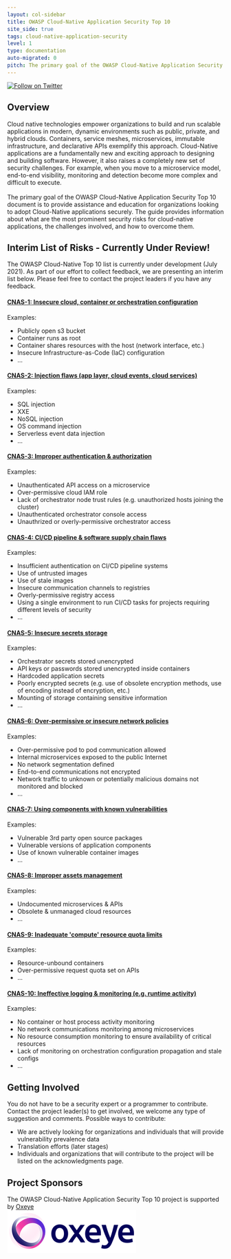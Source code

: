 ```yaml
---
layout: col-sidebar
title: OWASP Cloud-Native Application Security Top 10
site_side: true
tags: cloud-native-application-security
level: 1
type: documentation
auto-migrated: 0
pitch: The primary goal of the OWASP Cloud-Native Application Security Top 10 document is to provide assistance and education for organizations looking to adopt Cloud-Native Applications securely. The guide provides information about what are the most prominent security risks for Cloud-Native applications, the challenges involved, and how to overcome them.
---
```

[![Follow on Twitter](https://img.shields.io/twitter/follow/owaspcloudnati1?label=Follow%20%40owaspcloudnati1&style=social)](https://twitter.com/owaspcloudnati1)
## Overview
Cloud native technologies empower organizations to build and run scalable applications in modern, dynamic environments such as public, private, and hybrid clouds. Containers, service meshes, microservices, immutable infrastructure, and declarative APIs exemplify this approach. Cloud-Native applications are a fundamentally new and exciting approach to designing and building software. However, it also raises a completely new set of security challenges. For example, when you move to a microservice model, end-to-end visibility, monitoring and detection become more complex and difficult to execute.
<br>
<br>
The primary goal of the OWASP Cloud-Native Application Security Top 10 document is to provide assistance and education for organizations looking to adopt Cloud-Native applications securely. The guide provides information about what are the most prominent security risks for cloud-native applications, the challenges involved, and how to overcome them.

## Interim List of Risks - Currently Under Review!

The OWASP Cloud-Native Top 10 list is currently under development (July 2021). As part of our effort to collect feedback, we are presenting an interim list below. Please feel free to contact the project leaders if you have any feedback. 

#### [CNAS-1: Insecure cloud, container or orchestration configuration](2022/en/src/0x01_insecure_cco_config.md)
Examples:
 * Publicly open s3 bucket
 * Container runs as root
 * Container shares resources with the host (network interface, etc.)
 * Insecure Infrastructure-as-Code (IaC) configuration
 * ...

#### [CNAS-2: Injection flaws (app layer, cloud events, cloud services)](2022/en/src/0x02_inj_flaws.md)
Examples:
 * SQL injection
 * XXE
 * NoSQL injection
 * OS command injection
 * Serverless event data injection
 * ...

#### [CNAS-3: Improper authentication & authorization](2022/en/src/0x03_improper_auth.md)
Examples:
 * Unauthenticated API access on a microservice
 * Over-permissive cloud IAM role
 * Lack of orchestrator node trust rules (e.g. unauthorized hosts joining the cluster)
 * Unauthenticated orchestrator console access 
 * Unauthrized or overly-permissive orchestrator access

#### [CNAS-4: CI/CD pipeline & software supply chain flaws](2022/en/src/0x04_cicd_ssc_flaws.md)
Examples:
 * Insufficient authentication on CI/CD pipeline systems
 * Use of untrusted images 
 * Use of stale images
 * Insecure communication channels to registries
 * Overly-permissive registry access 
 * Using a single environment to run CI/CD tasks for projects requiring different levels of security
 * ...

#### [CNAS-5: Insecure secrets storage](2022/en/src/0x05_insecure_secrets.md)
Examples:
 * Orchestrator secrets stored unencrypted
 * API keys or passwords stored unencrypted inside containers
 * Hardcoded application secrets
 * Poorly encrypted secrets (e.g. use of obsolete encryption methods, use of encoding instead of encryption, etc.) 
 * Mounting of storage containing sensitive information
 * ...

#### [CNAS-6: Over-permissive or insecure network policies](2022/en/src/0x06_over_permissive_network.md)
Examples:
 * Over-permissive pod to pod communication allowed
 * Internal microservices exposed to the public Internet
 * No network segmentation defined
 * End-to-end communications not encrypted
 * Network traffic to unknown or potentially malicious domains not monitored and blocked
 * ...
#### [CNAS-7: Using components with known vulnerabilities](2022/en/src/0x07_vuln_components.md)
Examples:
 * Vulnerable 3rd party open source packages
 * Vulnerable versions of application components
 * Use of known vulnerable container images
 * ...

#### [CNAS-8: Improper assets management](2022/en/src/0x08_asset_mgmt.md)
Examples:
 * Undocumented microservices & APIs
 * Obsolete & unmanaged cloud resources
 * ...

#### [CNAS-9: Inadequate 'compute' resource quota limits](2022/en/src/0x09_compute_resources.md)
Examples:
 * Resource-unbound containers
 * Over-permissive request quota set on APIs
 * ...

#### [CNAS-10: Ineffective logging & monitoring (e.g. runtime activity)](2022/en/src/0x0A_logging.md)
Examples:
 * No container or host process activity monitoring
 * No network communications monitoring among microservices
 * No resource consumption monitoring to ensure availability of critical resources
 * Lack of monitoring on orchestration configuration propagation and stale configs
 * ...

## Getting Involved
You do not have to be a security expert or a programmer to contribute. Contact the project leader(s) to get involved, we welcome any type of suggestion and comments. Possible ways to contribute:
 * We are actively looking for organizations and individuals that will provide vulnerability prevalence data
 * Translation efforts (later stages)
 * Individuals and organizations that will contribute to the project will be listed on the acknowledgments page.

## Project Sponsors
The OWASP Cloud-Native Application Security Top 10 project is supported by [Oxeye](https://oxeye.io)
<br>
[![Oxeye](assets/images/oxeye_logo.png)](https://oxeye.io/)
